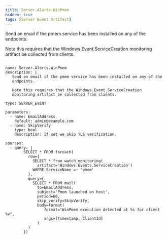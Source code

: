 ```yaml
---
title: Server.Alerts.WinPmem
hidden: true
tags: [Server Event Artifact]
---
```


Send an email if the pmem service has been installed on any of the
endpoints.

Note this requires that the Windows.Event.ServiceCreation
monitoring artifact be collected from clients.


<pre><code class="language-yaml">
name: Server.Alerts.WinPmem
description: |
   Send an email if the pmem service has been installed on any of the
   endpoints.

   Note this requires that the Windows.Event.ServiceCreation
   monitoring artifact be collected from clients.

type: SERVER_EVENT

parameters:
  - name: EmailAddress
    default: admin@example.com
  - name: SkipVerify
    type: bool
    description: If set we skip TLS verification.

sources:
  - query: |
        SELECT * FROM foreach(
          row={
            SELECT * from watch_monitoring(
              artifact=&#x27;Windows.Events.ServiceCreation&#x27;)
            WHERE ServiceName =~ &#x27;pmem&#x27;
          },
          query={
            SELECT * FROM mail(
              to=EmailAddress,
              subject=&#x27;Pmem launched on host&#x27;,
              period=60,
              skip_verify=SkipVerify,
              body=format(
                 format=&quot;WinPmem execution detected at %s for client %v&quot;,
                 args=[Timestamp, ClientId]
              )
          )
        })

</code></pre>


